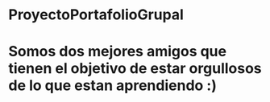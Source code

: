 # ProyectoPortafolioGrupal
# Somos dos mejores amigos que tienen el objetivo de estar orgullosos de lo que estan aprendiendo :)
